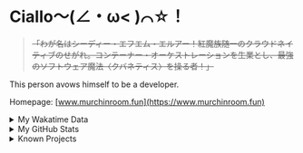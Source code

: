 # Ciallo～(∠・ω< )⌒☆！

> ~~「わが名はシーディー・エフエム・エルアー！紅魔族随一のクラウドネイティブのせがれ。コンテーナー・オーケストレーションを生業とし、最強のソフトウェア魔法〈クバネティス〉を操る者！」~~

This person avows himself to be a developer.

Homepage: [www.murchinroom.fun](https://www.murchinroom.fun)

<details>

<summary>My Wakatime Data</summary>

<!--START_SECTION:waka-->
![Lines of code](https://img.shields.io/badge/From%20Hello%20World%20I%27ve%20Written-9.6%20million%20lines%20of%20code-blue)

**🐱 My GitHub Data** 

> 📦 795.1 kB Used in GitHub's Storage 
 > 
> 🚫 Not Opted to Hire
 > 
> 📜 94 Public Repositories 
 > 
> 🔑 31 Private Repositories 
 > 
**I'm an Early 🐤** 

```text
🌞 Morning                2190 commits        ██████░░░░░░░░░░░░░░░░░░░   23.64 % 
🌆 Daytime                4092 commits        ███████████░░░░░░░░░░░░░░   44.18 % 
🌃 Evening                2906 commits        ████████░░░░░░░░░░░░░░░░░   31.37 % 
🌙 Night                  75 commits          ░░░░░░░░░░░░░░░░░░░░░░░░░   00.81 % 
```
📅 **I'm Most Productive on Wednesday** 

```text
Monday                   1188 commits        ███░░░░░░░░░░░░░░░░░░░░░░   12.83 % 
Tuesday                  1617 commits        ████░░░░░░░░░░░░░░░░░░░░░   17.46 % 
Wednesday                1620 commits        ████░░░░░░░░░░░░░░░░░░░░░   17.49 % 
Thursday                 1328 commits        ████░░░░░░░░░░░░░░░░░░░░░   14.34 % 
Friday                   1383 commits        ████░░░░░░░░░░░░░░░░░░░░░   14.93 % 
Saturday                 1143 commits        ███░░░░░░░░░░░░░░░░░░░░░░   12.34 % 
Sunday                   984 commits         ███░░░░░░░░░░░░░░░░░░░░░░   10.62 % 
```


**I Mostly Code in Go** 

```text
Go                       37 repos            █████████░░░░░░░░░░░░░░░░   34.91 % 
Swift                    6 repos             █░░░░░░░░░░░░░░░░░░░░░░░░   05.66 % 
Vue                      6 repos             █░░░░░░░░░░░░░░░░░░░░░░░░   05.66 % 
Rust                     3 repos             █░░░░░░░░░░░░░░░░░░░░░░░░   02.83 % 
Shell                    2 repos             ░░░░░░░░░░░░░░░░░░░░░░░░░   01.89 % 
```




 Last Updated on 07/10/2024 01:46:53 UTC
<!--END_SECTION:waka-->

</details>

<details>
 
 <summary>My GitHub Stats</summary>

[![CDFMLR's github stats](https://github-readme-stats.vercel.app/api?username=cdfmlr&count_private=true&show_icons=true)](https://github.com/anuraghazra/github-readme-stats)
 
</details>

<details>

<summary>Known Projects</summary>

[![Star History Chart](https://api.star-history.com/svg?repos=cdfmlr/pyflowchart,cdfmlr/muvtuber,cdfmlr/crud,cdfmlr/murecom-verse-1,cdfmlr/murecom-intro&type=Date)](https://star-history.com/#cdfmlr/pyflowchart&cdfmlr/muvtuber&cdfmlr/crud&cdfmlr/murecom-verse-1&cdfmlr/murecom-intro&Date)

 </details>
